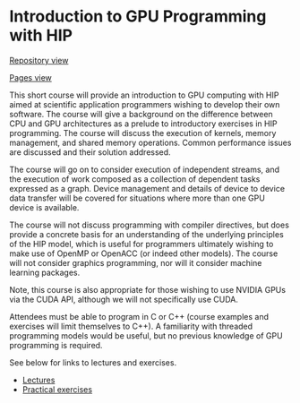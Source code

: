 # Introduction to GPU Programming with HIP

[Repository view](https://github.com/EPCCed/archer2-gpu-hip/)

[Pages view](https://epcced.github.io/archer2-gpu-hip/)

This short course will provide an introduction to GPU computing with HIP aimed at scientific application programmers wishing to develop their own software.
The course will give a background on the difference between CPU and GPU architectures as a prelude to introductory exercises in HIP programming. The course
will discuss the execution of kernels, memory management, and shared memory operations. Common performance issues are discussed and their solution addressed.

The course will go on to consider execution of independent streams, and the execution of work composed as a collection of dependent tasks expressed as a graph.
Device management and details of device to device data transfer will be covered for situations where more than one GPU device is available.

The course will not discuss programming with compiler directives, but does provide a concrete basis for an understanding of the underlying principles of the HIP model,
which is useful for programmers ultimately wishing to make use of OpenMP or OpenACC (or indeed other models). The course will not consider graphics programming,
nor will it consider machine learning packages.

Note, this course is also appropriate for those wishing to use NVIDIA GPUs via the CUDA API, although we will not specifically use CUDA.

Attendees must be able to program in C or C++ (course examples and exercises will limit themselves to C++). A familiarity with threaded programming models would be useful,
but no previous knowledge of GPU programming is required.

See below for links to lectures and exercises.

* [Lectures](lectures/)
* [Practical exercises](exercises/)
